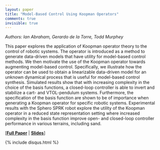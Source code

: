 ```yaml
---
layout: paper
title: "Model-Based Control Using Koopman Operators"
comments: true
invisible: true
---
```


<p class="text-left"><i>Authors: Ian Abraham, Gerardo de la Torre, Todd Murphey</i></p>

This paper explores the application of Koopman operator theory to the control of robotic systems. The operator is introduced as a method to generate data-driven models that have utility for model-based control methods. We then motivate the use of the Koopman operator towards augmenting model-based control. Specifically, we illustrate how the operator can be used to obtain a linearizable data-driven model for an unknown dynamical process that is useful for model-based control synthesis. Simulated results show that with increasing complexity in the choice of the basis functions, a closed-loop controller is able to invert and stabilize a cart- and VTOL-pendulum systems. Furthermore, the specification of the basis function are shown to be of importance when generating a Koopman operator for specific robotic systems. Experimental results with the Sphero SPRK robot explore the utility of the Koopman operator in a reduced state representation setting where increased complexity in the basis function improve open- and closed-loop controller performance in various terrains, including sand.

[<b><a href="/static/papers/53.pdf">Full Paper</a></b> \| <b><a href="/static/slides/53.mp4">Slides</a></b>]

{% include disqus.html %}